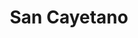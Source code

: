 ---
title: "San Cayetano"
url: /ciudad-autonoma-de-buenos-aires/san-cayetano-nunez/
shop: reparación de automóviles
---